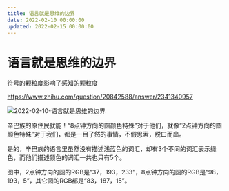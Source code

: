```yaml
---
title: 语言就是思维的边界
date: 2022-02-10 00:00:00
updated: 2022-02-15 00:00:00
---
```


# 语言就是思维的边界

符号的颗粒度影响了感知的颗粒度

https://www.zhihu.com/question/20842588/answer/2341340957

![2022-02-10-语言就是思维的边界](assets/2022-02-10-语言就是思维的边界.jpeg)

辛巴族的原住民就能！“8点钟方向的圆颜色特殊”对于他们，就像“2点钟方向的圆颜色特殊”对于我们，都是一目了然的事情，不假思索，脱口而出。

是的，辛巴族的语言里虽然没有描述浅蓝色的词汇，却有3个不同的词汇表示绿色，而他们描述颜色的词汇一共也只有5个。

图中，2点钟方向的圆的RGB是“37，193，233”，8点钟方向的圆的RGB是“98，193，5”，其它圆的RGB都是“83，187，15”。

